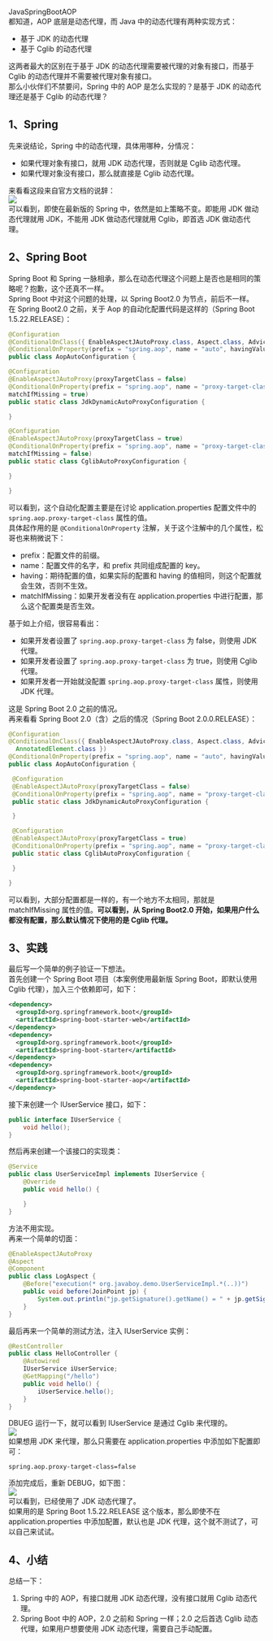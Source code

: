 JavaSpringBootAOP<br />都知道，AOP 底层是动态代理，而 Java 中的动态代理有两种实现方式：

- 基于 JDK 的动态代理
- 基于 Cglib 的动态代理

这两者最大的区别在于基于 JDK 的动态代理需要被代理的对象有接口，而基于 Cglib 的动态代理并不需要被代理对象有接口。<br />那么小伙伴们不禁要问，Spring 中的 AOP 是怎么实现的？是基于 JDK 的动态代理还是基于 Cglib 的动态代理？
<a name="IZzxL"></a>
## 1、Spring
先来说结论，Spring 中的动态代理，具体用哪种，分情况：

- 如果代理对象有接口，就用 JDK 动态代理，否则就是 Cglib 动态代理。
- 如果代理对象没有接口，那么就直接是 Cglib 动态代理。

来看看这段来自官方文档的说辞：<br />![](https://cdn.nlark.com/yuque/0/2022/png/396745/1662096691614-ae22eec0-8802-4564-b3d2-f27ca0350013.png#clientId=u0b915948-c8ee-4&from=paste&id=ufc2ae960&originHeight=368&originWidth=1080&originalType=url&ratio=1&rotation=0&showTitle=false&status=done&style=shadow&taskId=ucdf97043-29d6-4a3e-9ee8-cbf49328623&title=)<br />可以看到，即使在最新版的 Spring 中，依然是如上策略不变。即能用 JDK 做动态代理就用 JDK，不能用 JDK 做动态代理就用 Cglib，即首选 JDK 做动态代理。
<a name="yXad0"></a>
## 2、Spring Boot
Spring Boot 和 Spring 一脉相承，那么在动态代理这个问题上是否也是相同的策略呢？抱歉，这个还真不一样。<br />Spring Boot 中对这个问题的处理，以 Spring Boot2.0 为节点，前后不一样。<br />在 Spring Boot2.0 之前，关于 Aop 的自动化配置代码是这样的（Spring Boot 1.5.22.RELEASE）：
```java
@Configuration
@ConditionalOnClass({ EnableAspectJAutoProxy.class, Aspect.class, Advice.class })
@ConditionalOnProperty(prefix = "spring.aop", name = "auto", havingValue = "true", matchIfMissing = true)
public class AopAutoConfiguration {

@Configuration
@EnableAspectJAutoProxy(proxyTargetClass = false)
@ConditionalOnProperty(prefix = "spring.aop", name = "proxy-target-class", havingValue = "false",
matchIfMissing = true)
public static class JdkDynamicAutoProxyConfiguration {

}

@Configuration
@EnableAspectJAutoProxy(proxyTargetClass = true)
@ConditionalOnProperty(prefix = "spring.aop", name = "proxy-target-class", havingValue = "true",
matchIfMissing = false)
public static class CglibAutoProxyConfiguration {

}

}
```
可以看到，这个自动化配置主要是在讨论 application.properties 配置文件中的 `spring.aop.proxy-target-class` 属性的值。<br />具体起作用的是 `@ConditionalOnProperty` 注解，关于这个注解中的几个属性，松哥也来稍微说下：

- prefix：配置文件的前缀。
- name：配置文件的名字，和 prefix 共同组成配置的 key。
- having：期待配置的值，如果实际的配置和 having 的值相同，则这个配置就会生效，否则不生效。
- matchIfMissing：如果开发者没有在 application.properties 中进行配置，那么这个配置类是否生效。

基于如上介绍，很容易看出：

- 如果开发者设置了 `spring.aop.proxy-target-class` 为 false，则使用 JDK 代理。
- 如果开发者设置了 `spring.aop.proxy-target-class` 为 true，则使用 Cglib 代理。
- 如果开发者一开始就没配置 `spring.aop.proxy-target-class` 属性，则使用 JDK 代理。

这是 Spring Boot 2.0 之前的情况。<br />再来看看 Spring Boot 2.0（含）之后的情况（Spring Boot 2.0.0.RELEASE）：
```java
@Configuration
@ConditionalOnClass({ EnableAspectJAutoProxy.class, Aspect.class, Advice.class,
  AnnotatedElement.class })
@ConditionalOnProperty(prefix = "spring.aop", name = "auto", havingValue = "true", matchIfMissing = true)
public class AopAutoConfiguration {

 @Configuration
 @EnableAspectJAutoProxy(proxyTargetClass = false)
 @ConditionalOnProperty(prefix = "spring.aop", name = "proxy-target-class", havingValue = "false", matchIfMissing = false)
 public static class JdkDynamicAutoProxyConfiguration {

 }

 @Configuration
 @EnableAspectJAutoProxy(proxyTargetClass = true)
 @ConditionalOnProperty(prefix = "spring.aop", name = "proxy-target-class", havingValue = "true", matchIfMissing = true)
 public static class CglibAutoProxyConfiguration {

 }

}
```
可以看到，大部分配置都是一样的，有一个地方不太相同，那就是 matchIfMissing 属性的值。**可以看到，从 Spring Boot2.0 开始，如果用户什么都没有配置，那么默认情况下使用的是 Cglib 代理。**
<a name="oOLf7"></a>
## 3、实践
最后写一个简单的例子验证一下想法。<br />首先创建一个 Spring Boot 项目（本案例使用最新版 Spring Boot，即默认使用 Cglib 代理），加入三个依赖即可，如下：
```xml
<dependency>
  <groupId>org.springframework.boot</groupId>
  <artifactId>spring-boot-starter-web</artifactId>
</dependency>
<dependency>
  <groupId>org.springframework.boot</groupId>
  <artifactId>spring-boot-starter</artifactId>
</dependency>
<dependency>
  <groupId>org.springframework.boot</groupId>
  <artifactId>spring-boot-starter-aop</artifactId>
</dependency>
```
接下来创建一个 IUserService 接口，如下：
```java
public interface IUserService {
    void hello();
}
```
然后再来创建一个该接口的实现类：
```java
@Service
public class UserServiceImpl implements IUserService {
    @Override
    public void hello() {

    }
}
```
方法不用实现。<br />再来一个简单的切面：
```java
@EnableAspectJAutoProxy
@Aspect
@Component
public class LogAspect {
    @Before("execution(* org.javaboy.demo.UserServiceImpl.*(..))")
    public void before(JoinPoint jp) {
        System.out.println("jp.getSignature().getName() = " + jp.getSignature().getName());
    }
}
```
最后再来一个简单的测试方法，注入 IUserService 实例：
```java
@RestController
public class HelloController {
    @Autowired
    IUserService iUserService;
    @GetMapping("/hello")
    public void hello() {
        iUserService.hello();
    }
}
```
DBUEG 运行一下，就可以看到 IUserService 是通过 Cglib 来代理的。<br />![](https://cdn.nlark.com/yuque/0/2022/png/396745/1662096691617-613cdded-65fb-4ab8-97a2-32a417e5739c.png#clientId=u0b915948-c8ee-4&from=paste&id=u8ac95ab9&originHeight=721&originWidth=1080&originalType=url&ratio=1&rotation=0&showTitle=false&status=done&style=shadow&taskId=u2d6c3110-ca1a-4cff-881b-5dbe3f72d5b&title=)<br />如果想用 JDK 来代理，那么只需要在 application.properties 中添加如下配置即可：
```
spring.aop.proxy-target-class=false
```
添加完成后，重新 DEBUG，如下图：<br />![](https://cdn.nlark.com/yuque/0/2022/png/396745/1662096691614-569b5190-d8ef-4fc3-bec0-b56cb2035ae5.png#clientId=u0b915948-c8ee-4&from=paste&id=ub8b3f647&originHeight=617&originWidth=1080&originalType=url&ratio=1&rotation=0&showTitle=false&status=done&style=shadow&taskId=uda4a0c2d-6c9c-4876-8d04-27b37a3c9b1&title=)<br />可以看到，已经使用了 JDK 动态代理了。<br />如果用的是 Spring Boot 1.5.22.RELEASE 这个版本，那么即使不在 application.properties 中添加配置，默认也是 JDK 代理，这个就不测试了，可以自己来试试。
<a name="RqXGX"></a>
## 4、小结
总结一下：

1. Spring 中的 AOP，有接口就用 JDK 动态代理，没有接口就用 Cglib 动态代理。
2. Spring Boot 中的 AOP，2.0 之前和 Spring 一样；2.0 之后首选 Cglib 动态代理，如果用户想要使用 JDK 动态代理，需要自己手动配置。
